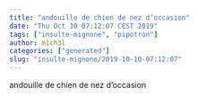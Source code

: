 ```yaml
---
title: "andouille de chien de nez d’occasion"
date: "Thu Oct 10 07:12:07 CEST 2019"
tags: ["insulte-mignone", "pipotron"]
author: m1ch3l
categories: ["generated"]
slug: "insulte-mignone/2019-10-10-07:12:07"
---
```


andouille de chien de nez d’occasion

